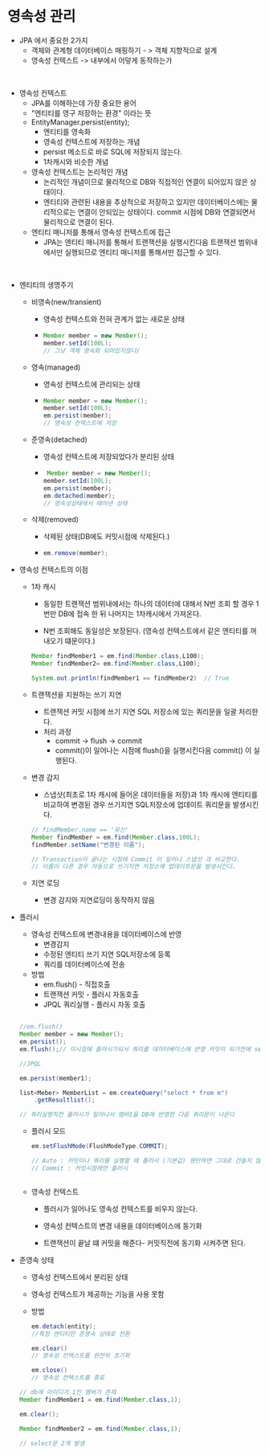 # 영속성 관리


- JPA 에서 중요한 2가지
    - 객체와 관계형 데이터베이스 매핑하기 - > 객체 지향적으로 설계
    - 영속성 컨텍스트 -> 내부에서 어덯게 동작하는가

</br>

- 영속성 컨텍스트
    - JPA를 이해하는데 가장 중요한 용어
    - "엔티티를 영구 저장하는 환경" 이라는 뜻 
    - EntityManager.persist(entity);
        - 엔티티를 영속화
        - 영속성 컨텍스트에 저장하는 개념
        - persist 메소드로 바로 SQL에 저장되지 않는다.
        - 1차캐시와 비슷한 개념
    - 영속성 컨텍스트는 논리적인 개념
        - 논리적인 개념이므로 물리적으로 DB와 직접적인 연결이 되어있지 않은 상태이다.
        - 엔티티와 관련된 내용을 추상적으로 저장하고 있지만 데이터베이스에는 물리적으로는 연결이 안되있는 상태이다.
        commit 시점에 DB와 연결되면서 물리적으로 연결이 된다.
    - 엔티티 매니저를 통해서 영속성 컨텍스트에 접근
        - JPA는 엔티티 매니저를 통해서 트랜잭션을 실행시킨다음 
        트랜잭션 범위내에서만 실행되므로 엔티티 매니저를 통해서만 접근할 수 있다.


</br>

- 엔티티의 생명주기
    - 비영속(new/transient)
        - 영속성 컨텍스트와 전혀 관계가 없는 새로운 상태
        - ```java
          Member member = new Member();
          member.setId(100L);
          // 그냥 객체 영속화 되어있지않다/
          ```
    - 영속(managed)
        - 영속성 컨텍스트에 관리되는 상태
        - ```java
          Member member = new Member();
          member.setId(100L);
          em.persist(member);
          // 영속성 컨텍스트에 저장
          ```
    - 준영속(detached)      
        - 영속성 컨텍스트에 저장되었다가 분리된 상태
        - ```java
           Member member = new Member();
          member.setId(100L);
          em.persist(member);
          em.detached(member);
          // 영속성상태에서 떼어낸 상태

          ```

    - 삭제(removed)
        - 삭제된 상태(DB에도 커밋시점에 삭제된다.)
        - ``` java
          em.remove(member);
          ```


- 영속성 컨텍스트의 이점
    - 1차 캐시
        - 동일한 트랜잭션 범위내에서는 하나의 데이터에 대해서 N번 조회 할 경우 1번만 DB에 접속 한 뒤 나머지는 1차캐시에서 가져온다.

        - N번 조회해도 동일성은 보장된다. (영속성 컨텍스트에서 같은 엔티티를 꺼내오기 떄문이다.)

        ```java
        Member findMember1 = em.find(Member.class,L100);
        Member findMember2= em.find(Member.class,L100);
        
        System.out.println(findMember1 == findMember2)  // True

        ```
    - 트랜잭션을 지원하는 쓰기 지연
       - 트랜잭션 커밋 시점에 쓰기 지연 SQL 저장소에 있는 쿼리문을 일괄 처리한다.
       - 처리 과정
         - commit -> flush -> commit
         - commit()이 일어나는 시점에 flush()을 실행시킨다음 commit() 이 실행된다.

    - 변경 감지
        - 스냅샷(최초로 1차 캐시에 들어온 데이터들을 저장)과 1차 캐시에 엔티티를 비교하여 변경된 경우 쓰기지연 SQL저장소에 업데이트 쿼리문을 발생시킨다.

        ```java
        // findMember.name == '유신'
        Member findMember = em.find(Member.class,100L);
        findMember.setName("변경된 이름");

        // Transaction이 끝나는 시점에 Commit 이 일어나 스냅샷 과 비교한다.  
        // 이름이 다른 경우 자동으로 쓰기지연 저장소에 업데이트문을 발생시킨다.
        
        ```

    
    - 지연 로딩
        - 변경 감지와 지연로딩이 동작하지 않음


- 플러시
    - 영속성 컨텍스트에 변경내용을 데이터베이스에 반영
        - 변경감지
        - 수정된 엔티티 쓰기 지연 SQL저장소에 등록
        - 쿼리를 데이터베이스에 전송
    - 방법
        - em.flush() - 직접호출
        - 트랜잭션 커밋 - 플러시 자동호출
        - JPQL 쿼리실행 - 플러시 자동 호출
    
    ```java

    //em.flush()
    Member member = new Member();
    em.persist();
    em.flush();// 이시점에 플러시가되서 쿼리를 데이터베이스에 반영 커밋이 되기전에 select문이 발생한다.

    //JPQL

    em.persist(member1);

    list<Meber> MemberList = em.createQuery("select * from m")
        .getResultlist();
    
    // 쿼리실행직전 플러시가 일어나서 멤버1을 DB에 반영한 다음 쿼리문이 나온다

    ```

    - 플러시 모드
        ```java
        em.setFlushMode(FlushModeType.COMMIT);

        // Auto : 커밋이나 쿼리를 실행할 때 플러시 (기본값) 웬만하면 그대로 건들지 않는다.
        // Commit : 커밋시점에만 플러시



        ```

    - 영속성 컨텍스트
        - 플러시가 일어나도 영속성 컨텍스트를 비우지 않는다.
        - 영속성 컨텍스트의 변경 내용을 데이터베이스에 동기화
        
        - 트랜잭션이 끝날 떄 커밋을 해준다-
        커밋직전에 동기화 시켜주면 된다.


- 준영속 상태
    - 영속성 컨텍스트에서 분리된 상태
    - 영속성 컨텍스트가 제공하는 기능을 사용 못함

    - 방법
        ```java
        em.detach(entity);
        //특정 엔티티만 준영속 상태로 전환

        em.clear()
        // 영속성 컨텍스트를 완전히 초기화

        em.close()
        // 영속성 컨텍스트를 종료

    ```java
    // db에 아이디가 1인 멤버가 존재
    Member findMember1 = em.find(Member.class,1);

    em.clear();

    Member findMember2 = em.find(Member.class,1);
    
    // select문 2개 발생 


    ```

